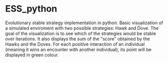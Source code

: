 # ESS_python
Evolutionary stable strategy implementation in python.
Basic visualization of a simulated enviroment with two possible strategies: Hawk and Dove.
The goal of the visualization is to see which of the strategies would be stable over iterations. It also displays the sum of the "score" obtained by the Hawks and the Doves.
For each positive interaction of an individual (meaning it wins an encounter with another individual), its point will be displayed in green colour.

